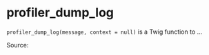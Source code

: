 # profiler_dump_log

`profiler_dump_log(message, context = null)` is a Twig function to ...


Source: 